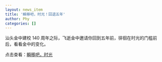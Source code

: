 ```yaml
---
layout: news_item
title: '瞬移吧，时光！回退五年'
author: Phy
categories: []
---
```


汕头金中建校 140 周年之际，飞逝金中邀请你回到五年前，徘徊在时光的门槛前后，看看金中的变化。

点击查看：[瞬移吧，时光](http://seethediff.cn/fjzs2017/)